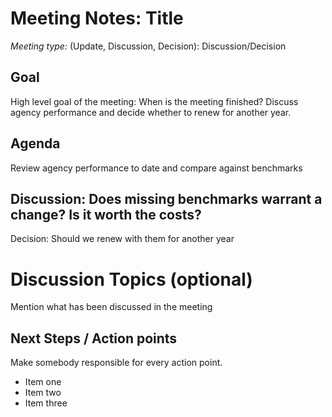 # Meeting Notes: Title


*Meeting type:* (Update, Discussion, Decision): Discussion/Decision


## Goal
High level goal of the meeting: When is the meeting finished?
Discuss agency performance and decide whether to renew for another year.

## Agenda
Review agency performance to date and compare against benchmarks


## Discussion: Does missing benchmarks warrant a change? Is it worth the costs?
Decision: Should we renew with them for another year


# Discussion Topics (optional)

Mention what has been discussed in the meeting


## Next Steps / Action points
Make somebody responsible for every action point.

- Item one
- Item two
- Item three
